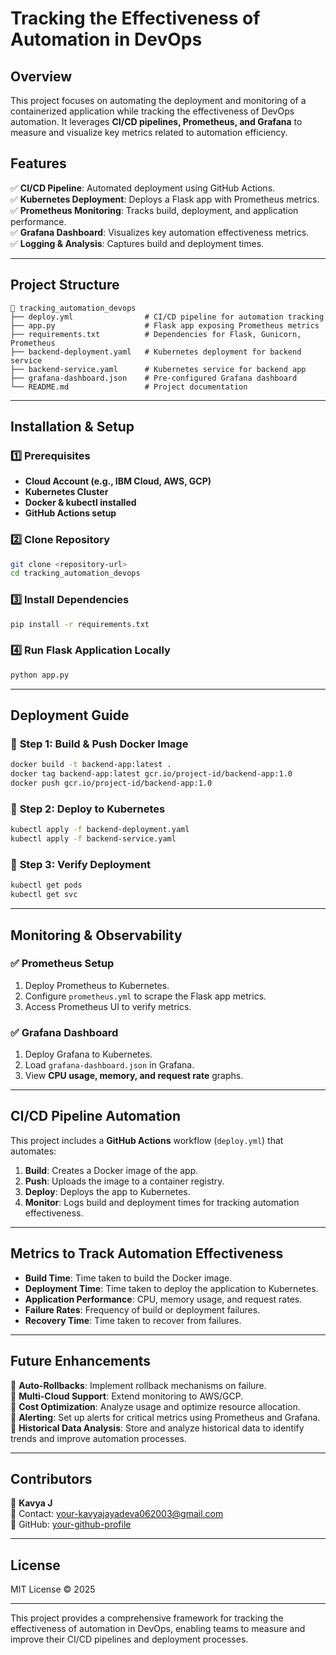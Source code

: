 # Tracking the Effectiveness of Automation in DevOps

## Overview
This project focuses on automating the deployment and monitoring of a containerized application while tracking the effectiveness of DevOps automation. It leverages **CI/CD pipelines, Prometheus, and Grafana** to measure and visualize key metrics related to automation efficiency.

## Features
✅ **CI/CD Pipeline**: Automated deployment using GitHub Actions.  
✅ **Kubernetes Deployment**: Deploys a Flask app with Prometheus metrics.  
✅ **Prometheus Monitoring**: Tracks build, deployment, and application performance.  
✅ **Grafana Dashboard**: Visualizes key automation effectiveness metrics.  
✅ **Logging & Analysis**: Captures build and deployment times.  

---

## Project Structure
```
📂 tracking_automation_devops
├── deploy.yml                # CI/CD pipeline for automation tracking
├── app.py                    # Flask app exposing Prometheus metrics
├── requirements.txt          # Dependencies for Flask, Gunicorn, Prometheus
├── backend-deployment.yaml   # Kubernetes deployment for backend service
├── backend-service.yaml      # Kubernetes service for backend app
├── grafana-dashboard.json    # Pre-configured Grafana dashboard
└── README.md                 # Project documentation
```

---

## Installation & Setup

### 1️⃣ Prerequisites
- **Cloud Account (e.g., IBM Cloud, AWS, GCP)**
- **Kubernetes Cluster**
- **Docker & kubectl installed**
- **GitHub Actions setup**

### 2️⃣ Clone Repository
```bash
git clone <repository-url>
cd tracking_automation_devops
```

### 3️⃣ Install Dependencies
```bash
pip install -r requirements.txt
```

### 4️⃣ Run Flask Application Locally
```bash
python app.py
```

---

## Deployment Guide

### 🔹 **Step 1: Build & Push Docker Image**
```bash
docker build -t backend-app:latest .
docker tag backend-app:latest gcr.io/project-id/backend-app:1.0
docker push gcr.io/project-id/backend-app:1.0
```

### 🔹 **Step 2: Deploy to Kubernetes**
```bash
kubectl apply -f backend-deployment.yaml
kubectl apply -f backend-service.yaml
```

### 🔹 **Step 3: Verify Deployment**
```bash
kubectl get pods
kubectl get svc
```

---

## Monitoring & Observability

### ✅ **Prometheus Setup**
1. Deploy Prometheus to Kubernetes.
2. Configure `prometheus.yml` to scrape the Flask app metrics.
3. Access Prometheus UI to verify metrics.

### ✅ **Grafana Dashboard**
1. Deploy Grafana to Kubernetes.
2. Load `grafana-dashboard.json` in Grafana.
3. View **CPU usage, memory, and request rate** graphs.

---

## CI/CD Pipeline Automation
This project includes a **GitHub Actions** workflow (`deploy.yml`) that automates:
1. **Build**: Creates a Docker image of the app.
2. **Push**: Uploads the image to a container registry.
3. **Deploy**: Deploys the app to Kubernetes.
4. **Monitor**: Logs build and deployment times for tracking automation effectiveness.

---

## Metrics to Track Automation Effectiveness
- **Build Time**: Time taken to build the Docker image.
- **Deployment Time**: Time taken to deploy the application to Kubernetes.
- **Application Performance**: CPU, memory usage, and request rates.
- **Failure Rates**: Frequency of build or deployment failures.
- **Recovery Time**: Time taken to recover from failures.

---

## Future Enhancements
🚀 **Auto-Rollbacks**: Implement rollback mechanisms on failure.  
🚀 **Multi-Cloud Support**: Extend monitoring to AWS/GCP.  
🚀 **Cost Optimization**: Analyze usage and optimize resource allocation.  
🚀 **Alerting**: Set up alerts for critical metrics using Prometheus and Grafana.  
🚀 **Historical Data Analysis**: Store and analyze historical data to identify trends and improve automation processes.  

---

## Contributors
👤 **Kavya J**  
📧 Contact: your-kavyajayadeva062003@gmail.com  
🔗 GitHub: [your-github-profile](https://github.com/KavyaJGowda06/Devops-)

---

## License
MIT License © 2025

---

This project provides a comprehensive framework for tracking the effectiveness of automation in DevOps, enabling teams to measure and improve their CI/CD pipelines and deployment processes.
